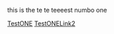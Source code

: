 this is the te te teeeest numbo one

[TestONE](https://www.youtube.com/watch?v=GSPKZew-QRQ)
[TestONELink2](https://www.youtube.com/watch?v=4ZUi5EP6rAI)